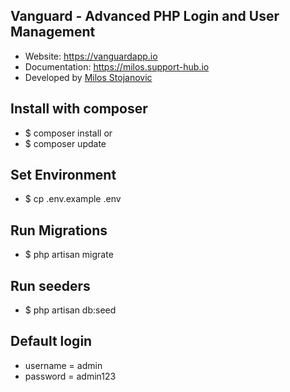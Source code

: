 ## Vanguard - Advanced PHP Login and User Management

- Website: https://vanguardapp.io
- Documentation: https://milos.support-hub.io
- Developed by [Milos Stojanovic](https://mstojanovic.net)

## Install with composer

- $ composer install  or 
- $ composer update

## Set Environment

- $ cp .env.example .env

## Run Migrations

- $ php artisan migrate

## Run seeders

- $ php artisan db:seed

## Default login

- username = admin
- password = admin123
